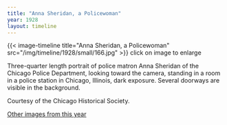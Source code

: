 ```yaml
---
title: "Anna Sheridan, a Policewoman"
year: 1928
layout: timeline
---
```


{{< image-timeline title="Anna Sheridan, a Policewoman" src="/img/timeline/1928/small/166.jpg" >}}
click on image to enlarge

Three-quarter length portrait of police matron Anna Sheridan of the Chicago Police Department, looking toward the camera, standing in a room in a police station in Chicago, Illinois, dark exposure. Several doorways are visible in the background. 

Courtesy of the Chicago Historical Society.  

[Other images from this year](/historical/timeline/1928)